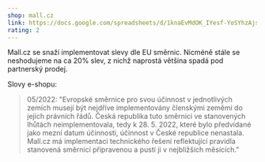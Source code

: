 ```yaml
---
shop: mall.cz
link: https://docs.google.com/spreadsheets/d/1knaEvMdOK_IYesf-YoSYhzAjsrB9yg8__a2x-fdgrro/edit?usp=sharing
rating: 2
---
```


Mall.cz se snaží implementovat slevy dle EU směrnic. Nicméně stále se neshodujeme na ca 20% slev, z nichž naprostá většina spadá pod partnerský prodej.

Slovy e-shopu:

> 05/2022: "Evropské směrnice pro svou účinnost v jednotlivých zemích musejí být nejdříve implementovány členskými zeměmi do jejich právních řádů. Česká republika tuto směrnici ve stanovených lhůtách neimplementovala, tedy k 28. 5. 2022, které bylo předvídané jako mezní datum účinnosti, účinnost v České republice nenastala. Mall.cz má implementaci technického řešení reflektující pravidla stanovená směrnicí připravenou a pustí ji v nejbližších měsících."
